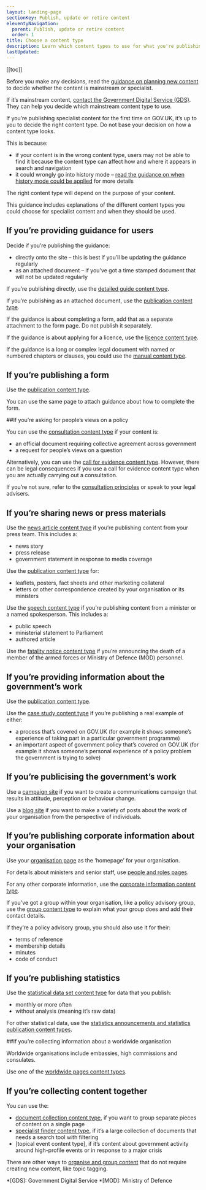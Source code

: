 ```yaml
---
layout: landing-page
sectionKey: Publish, update or retire content
eleventyNavigation:
  parent: Publish, update or retire content
  order: 1
title: Choose a content type
description: Learn which content types to use for what you're publishing.
lastUpdated:
---
```


[[toc]]

Before you make any decisions, read the [guidance on planning new content](/writing-to-gov-uk-standards/plan-manage-content/plan-new-govuk-content/) to decide whether the content is mainstream or specialist.

If it’s mainstream content, [contact the Government Digital Service (GDS)](LINK). They can help you decide which mainstream content type to use.

If you’re publishing specialist content for the first time on GOV.UK, it’s up to you to decide the right content type. Do not base your decision on how a content type looks.

This is because:

- if your content is in the wrong content type, users may not be able to find it because the content type can affect how and where it appears in search and navigation
- it could wrongly go into history mode – [read the guidance on when history mode could be applied](/writing-to-gov-uk-standards/plan-manage-content/manage-existing-govuk-content/#when-history-mode-gets-applied) for more details

The right content type will depend on the purpose of your content.

This guidance includes explanations of the different content types you could choose for specialist content and when they should be used.

## If you’re providing guidance for users

Decide if you’re publishing the guidance:

- directly onto the site – this is best if you’ll be updating the guidance regularly
- as an attached document – if you’ve got a time stamped document that will not be updated regularly

If you’re publishing directly, use the [detailed guide content type](LINK).

If you’re publishing as an attached document, use the [publication content type](LINK).

If the guidance is about completing a form, add that as a separate attachment to the form page. Do not publish it separately.

If the guidance is about applying for a licence, use the [licence content type](LINK).

If the guidance is a long or complex legal document with named or numbered chapters or clauses, you could use the [manual content type](LINK).

## If you’re publishing a form

Use the [publication content type](LINK).

You can use the same page to attach guidance about how to complete the form.

##If you’re asking for people’s views on a policy

You can use the [consultation content type](LINK) if your content is:

- an official document requiring collective agreement across government
- a request for people’s views on a question

Alternatively, you can use the [call for evidence content type](LINK). However, there can be legal consequences if you use a call for evidence content type when you are actually carrying out a consultation.

If you’re not sure, refer to the [consultation principles](https://www.gov.uk/government/publications/consultation-principles-guidance) or speak to your legal advisers.

## If you’re sharing news or press materials

Use the [news article content type](LINK) if you’re publishing content from your press team. This includes a:

- news story
- press release
- government statement in response to media coverage

Use the [publication content type](LINK) for:

- leaflets, posters, fact sheets and other marketing collateral
- letters or other correspondence created by your organisation or its ministers

Use the [speech content type](LINK) if you’re publishing content from a minister or a named spokesperson. This includes a:

- public speech
- ministerial statement to Parliament
- authored article

Use the [fatality notice content type](LINK) if you’re announcing the death of a member of the armed forces or Ministry of Defence (MOD) personnel.

## If you’re providing information about the government’s work

Use the [publication content type](LINK).

Use the [case study content type](LINK) if you’re publishing a real example of either:

- a process that’s covered on GOV.UK (for example it shows someone’s experience of taking part in a particular government programme)
- an important aspect of government policy that’s covered on GOV.UK (for example it shows someone’s personal experience of a policy problem the government is trying to solve)

## If you’re publicising the government’s work

Use a [campaign site](LINK) if you want to create a communications campaign that results in attitude, perception or behaviour change.

Use a [blog site](LINK) if you want to make a variety of posts about the work of your organisation from the perspective of individuals.

## If you’re publishing corporate information about your organisation

Use your [organisation page](LINK) as the ‘homepage’ for your organisation.

For details about ministers and senior staff, use [people and roles pages](LINK).

For any other corporate information, use the [corporate information content type](LINK).

If you’ve got a group within your organisation, like a policy advisory group, use the [group content type](LINK) to explain what your group does and add their contact details.

If they’re a policy advisory group, you should also use it for their:

- terms of reference
- membership details
- minutes
- code of conduct

## If you’re publishing statistics

Use the [statistical data set content type](LINK) for data that you publish:

- monthly or more often
- without analysis (meaning it’s raw data)

For other statistical data, use the [statistics announcements and statistics publication content types](LINK).

##If you’re collecting information about a worldwide organisation

Worldwide organisations include embassies, high commissions and consulates.

Use one of the [worldwide pages content types](LINK).

## If you’re collecting content together

You can use the:

- [document collection content type](LINK), if you want to group separate pieces of content on a single page
- [specialist finder content type](LINK), if it’s a large collection of documents that needs a search tool with filtering
- [topical event content type], if it’s content about government activity around high-profile events or in response to a major crisis

There are other ways to [organise and group content](/writing-to-gov-uk-standards/plan-manage-content/organise-group-govuk-content/) that do not require creating new content, like topic tagging.

*[GDS]: Government Digital Service
*[MOD]: Ministry of Defence
